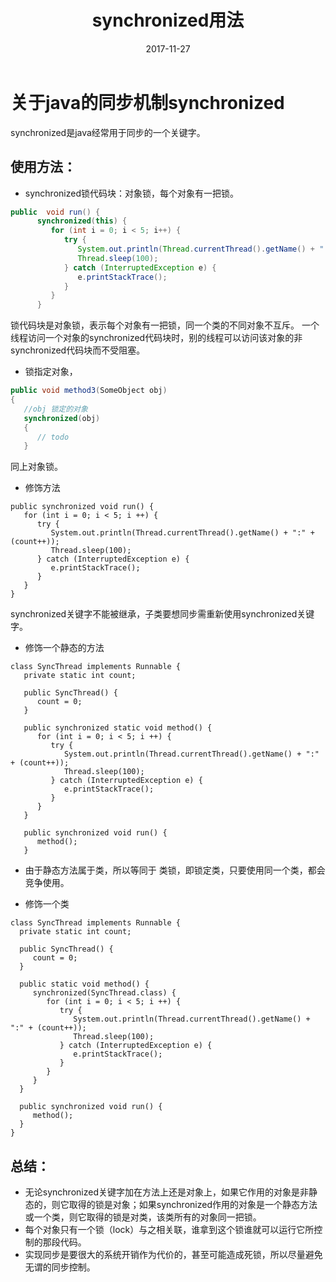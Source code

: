 ﻿---
title: synchronized用法
date: 2017-11-27
categories: java
tags:
- synchronized
---


关于java的同步机制synchronized
=======================

synchronized是java经常用于同步的一个关键字。
<!---begin--->


使用方法：
-----

- synchronized锁代码块：对象锁，每个对象有一把锁。

```java
public  void run() {
      synchronized(this) {
         for (int i = 0; i < 5; i++) {
            try {
               System.out.println(Thread.currentThread().getName() + ":" + (count++));
               Thread.sleep(100);
            } catch (InterruptedException e) {
               e.printStackTrace();
            }
         }
      }
```
锁代码块是对象锁，表示每个对象有一把锁，同一个类的不同对象不互斥。
一个线程访问一个对象的synchronized代码块时，别的线程可以访问该对象的非synchronized代码块而不受阻塞。


- 锁指定对象，

```java
public void method3(SomeObject obj)
{
   //obj 锁定的对象
   synchronized(obj)
   {
      // todo
   }

```
同上对象锁。

- 修饰方法


```
public synchronized void run() {
   for (int i = 0; i < 5; i ++) {
      try {
         System.out.println(Thread.currentThread().getName() + ":" + (count++));
         Thread.sleep(100);
      } catch (InterruptedException e) {
         e.printStackTrace();
      }
   }
}
```
synchronized关键字不能被继承，子类要想同步需重新使用synchronized关键字。


- 修饰一个静态的方法


```
class SyncThread implements Runnable {
   private static int count;
 
   public SyncThread() {
      count = 0;
   }
 
   public synchronized static void method() {
      for (int i = 0; i < 5; i ++) {
         try {
            System.out.println(Thread.currentThread().getName() + ":" + (count++));
            Thread.sleep(100);
         } catch (InterruptedException e) {
            e.printStackTrace();
         }
      }
   }
 
   public synchronized void run() {
      method();
   }
```
- 由于静态方法属于类，所以等同于 类锁，即锁定类，只要使用同一个类，都会竞争使用。


- 修饰一个类


 ```
class SyncThread implements Runnable {
   private static int count;
 
   public SyncThread() {
      count = 0;
   }
 
   public static void method() {
      synchronized(SyncThread.class) {
         for (int i = 0; i < 5; i ++) {
            try {
               System.out.println(Thread.currentThread().getName() + ":" + (count++));
               Thread.sleep(100);
            } catch (InterruptedException e) {
               e.printStackTrace();
            }
         }
      }
   }
 
   public synchronized void run() {
      method();
   }
}
```

总结：
---

- 无论synchronized关键字加在方法上还是对象上，如果它作用的对象是非静态的，则它取得的锁是对象；如果synchronized作用的对象是一个静态方法或一个类，则它取得的锁是对类，该类所有的对象同一把锁。
- 每个对象只有一个锁（lock）与之相关联，谁拿到这个锁谁就可以运行它所控制的那段代码。
- 实现同步是要很大的系统开销作为代价的，甚至可能造成死锁，所以尽量避免无谓的同步控制。

